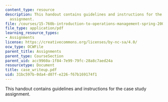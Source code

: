 ```yaml
---
content_type: resource
description: This handout contains guidelines and instructions for the case study
  assignment.
file: /courses/15-760b-introduction-to-operations-management-spring-2004/31bc597b0da4d07fe226f67b169174f1_case_writeup.pdf
file_type: application/pdf
learning_resource_types:
- Assignments
license: https://creativecommons.org/licenses/by-nc-sa/4.0/
ocw_type: OCWFile
parent_title: Assignments
parent_type: CourseSection
parent_uid: acc9960a-1f84-7e99-79fc-28a8c7aed24a
resourcetype: Document
title: case_writeup.pdf
uid: 31bc597b-0da4-d07f-e226-f67b169174f1
---
```

This handout contains guidelines and instructions for the case study assignment.